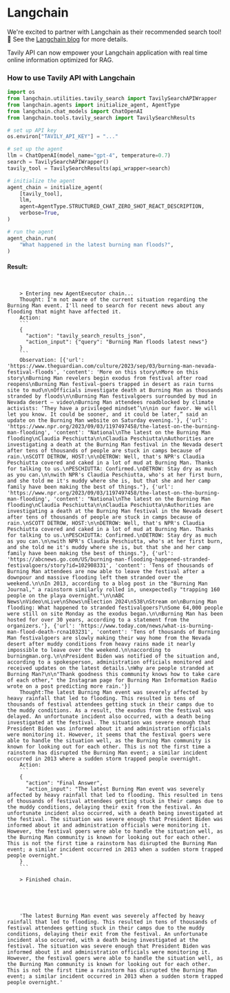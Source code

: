 # Langchain

We're excited to partner with Langchain as their recommended search tool! 🚀
See the [Langchain blog](https://blog.langchain.dev/weblangchain/) for more details.

Tavily API can now empower your Langchain application with real time online information optimized for RAG.

### How to use Tavily API with Langchain
```python
import os
from langchain.utilities.tavily_search import TavilySearchAPIWrapper
from langchain.agents import initialize_agent, AgentType
from langchain.chat_models import ChatOpenAI
from langchain.tools.tavily_search import TavilySearchResults

# set up API key
os.environ["TAVILY_API_KEY"] = "..."

# set up the agent
llm = ChatOpenAI(model_name="gpt-4", temperature=0.7)
search = TavilySearchAPIWrapper()
tavily_tool = TavilySearchResults(api_wrapper=search)

# initialize the agent
agent_chain = initialize_agent(
    [tavily_tool],
    llm,
    agent=AgentType.STRUCTURED_CHAT_ZERO_SHOT_REACT_DESCRIPTION,
    verbose=True,
)

# run the agent
agent_chain.run(
    "What happened in the latest burning man floods?",
)
```

#### Result:
```commandline
    
    
    > Entering new AgentExecutor chain...
    Thought: I'm not aware of the current situation regarding the Burning Man event. I'll need to search for recent news about any flooding that might have affected it.
    Action:
    ```
    {
      "action": "tavily_search_results_json",
      "action_input": {"query": "Burning Man floods latest news"}
    }
    ```
    Observation: [{'url': 'https://www.theguardian.com/culture/2023/sep/03/burning-man-nevada-festival-floods', 'content': 'More on this story\nMore on this story\nBurning Man revelers begin exodus from festival after road reopens\nBurning Man festival-goers trapped in desert as rain turns site to mud\n\nOfficials investigate death at Burning Man as thousands stranded by floods\n\nBurning Man festivalgoers surrounded by mud in Nevada desert – video\nBurning Man attendees roadblocked by climate activists: ‘They have a privileged mindset’\n\nin our favor. We will let you know. It could be sooner, and it could be later,” said an update on the Burning Man website on Saturday evening.'}, {'url': 'https://www.npr.org/2023/09/03/1197497458/the-latest-on-the-burning-man-flooding', 'content': "National\nThe latest on the Burning Man flooding\nClaudia Peschiutta\n\nClaudia Peschiutta\nAuthorities are investigating a death at the Burning Man festival in the Nevada desert after tens of thousands of people are stuck in camps because of rain.\nSCOTT DETROW, HOST:\n\nDETROW: Well, that's NPR's Claudia Peschiutta covered and caked in a lot of mud at Burning Man. Thanks for talking to us.\nPESCHIUTTA: Confirmed.\nDETROW: Stay dry as much as you can.\n\nwith NPR's Claudia Peschiutta, who's at her first burn, and she told me it's muddy where she is, but that she and her camp family have been making the best of things."}, {'url': 'https://www.npr.org/2023/09/03/1197497458/the-latest-on-the-burning-man-flooding', 'content': "National\nThe latest on the Burning Man flooding\nClaudia Peschiutta\n\nClaudia Peschiutta\nAuthorities are investigating a death at the Burning Man festival in the Nevada desert after tens of thousands of people are stuck in camps because of rain.\nSCOTT DETROW, HOST:\n\nDETROW: Well, that's NPR's Claudia Peschiutta covered and caked in a lot of mud at Burning Man. Thanks for talking to us.\nPESCHIUTTA: Confirmed.\nDETROW: Stay dry as much as you can.\n\nwith NPR's Claudia Peschiutta, who's at her first burn, and she told me it's muddy where she is, but that she and her camp family have been making the best of things."}, {'url': 'https://abcnews.go.com/US/burning-man-flooding-happened-stranded-festivalgoers/story?id=102908331', 'content': 'Tens of thousands of Burning Man attendees are now able to leave the festival after a downpour and massive flooding left them stranded over the weekend.\n\nIn 2013, according to a blog post in the "Burning Man Journal," a rainstorm similarly rolled in, unexpectedly "trapping 160 people on the playa overnight."\n\nABC News\nVideo\nLive\nShows\nElection 2024\n538\nStream on\nBurning Man flooding: What happened to stranded festivalgoers?\nSome 64,000 people were still on site Monday as the exodus began.\n\nBurning Man has been hosted for over 30 years, according to a statement from the organizers.'}, {'url': 'https://www.today.com/news/what-is-burning-man-flood-death-rcna103231', 'content': 'Tens of thousands of Burning Man festivalgoers are slowly making their way home from the Nevada desert after muddy conditions from heavy rains made it nearly impossible to leave over the weekend.\n\naccording to burningman.org.\n\nPresident Biden was notified of the situation and, according to a spokesperson, administration officials monitored and received updates on the latest details.\nWhy are people stranded at Burning Man?\n\n"Thank goodness this community knows how to take care of each other," the Instagram page for Burning Man Information Radio wrote on a post predicting more rain.'}]
    Thought:The latest Burning Man event was severely affected by heavy rainfall that led to flooding. This resulted in tens of thousands of festival attendees getting stuck in their camps due to the muddy conditions. As a result, the exodus from the festival was delayed. An unfortunate incident also occurred, with a death being investigated at the festival. The situation was severe enough that President Biden was informed about it and administration officials were monitoring it. However, it seems that the festival goers were able to handle the situation well, as the Burning Man community is known for looking out for each other. This is not the first time a rainstorm has disrupted the Burning Man event; a similar incident occurred in 2013 where a sudden storm trapped people overnight. 
    Action:
    ```
    {
      "action": "Final Answer",
      "action_input": "The latest Burning Man event was severely affected by heavy rainfall that led to flooding. This resulted in tens of thousands of festival attendees getting stuck in their camps due to the muddy conditions, delaying their exit from the festival. An unfortunate incident also occurred, with a death being investigated at the festival. The situation was severe enough that President Biden was informed about it and administration officials were monitoring it. However, the festival goers were able to handle the situation well, as the Burning Man community is known for looking out for each other. This is not the first time a rainstorm has disrupted the Burning Man event; a similar incident occurred in 2013 when a sudden storm trapped people overnight."
    }
    ```
    
    > Finished chain.





    'The latest Burning Man event was severely affected by heavy rainfall that led to flooding. This resulted in tens of thousands of festival attendees getting stuck in their camps due to the muddy conditions, delaying their exit from the festival. An unfortunate incident also occurred, with a death being investigated at the festival. The situation was severe enough that President Biden was informed about it and administration officials were monitoring it. However, the festival goers were able to handle the situation well, as the Burning Man community is known for looking out for each other. This is not the first time a rainstorm has disrupted the Burning Man event; a similar incident occurred in 2013 when a sudden storm trapped people overnight.'
```

